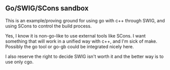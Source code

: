 Go/SWIG/SCons sandbox
---------------------

This is an example/proving ground for using go with c++ through SWIG, and using SCons to control the build process.

Yes, I know it is non-go-like to use external tools like SCons. I want something that will work in a unified way with c++, and I'm sick of make. Possibly the go tool or go-gb could be integrated nicely here.

I also reserve the right to decide SWIG isn't worth it and the better way is to use only cgo.
